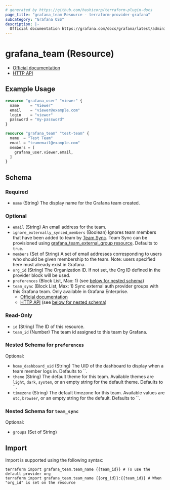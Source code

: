 ```yaml
---
# generated by https://github.com/hashicorp/terraform-plugin-docs
page_title: "grafana_team Resource - terraform-provider-grafana"
subcategory: "Grafana OSS"
description: |-
  Official documentation https://grafana.com/docs/grafana/latest/administration/team-management/HTTP API https://grafana.com/docs/grafana/latest/developers/http_api/team/
---
```


# grafana_team (Resource)

* [Official documentation](https://grafana.com/docs/grafana/latest/administration/team-management/)
* [HTTP API](https://grafana.com/docs/grafana/latest/developers/http_api/team/)

## Example Usage

```terraform
resource "grafana_user" "viewer" {
  name     = "Viewer"
  email    = "viewer@example.com"
  login    = "viewer"
  password = "my-password"
}

resource "grafana_team" "test-team" {
  name  = "Test Team"
  email = "teamemail@example.com"
  members = [
    grafana_user.viewer.email,
  ]
}
```

<!-- schema generated by tfplugindocs -->
## Schema

### Required

- `name` (String) The display name for the Grafana team created.

### Optional

- `email` (String) An email address for the team.
- `ignore_externally_synced_members` (Boolean) Ignores team members that have been added to team by [Team Sync](https://grafana.com/docs/grafana/latest/setup-grafana/configure-security/configure-team-sync/).
Team Sync can be provisioned using [grafana_team_external_group resource](https://registry.terraform.io/providers/grafana/grafana/latest/docs/resources/team_external_group).
 Defaults to `true`.
- `members` (Set of String) A set of email addresses corresponding to users who should be given membership
to the team. Note: users specified here must already exist in Grafana.
- `org_id` (String) The Organization ID. If not set, the Org ID defined in the provider block will be used.
- `preferences` (Block List, Max: 1) (see [below for nested schema](#nestedblock--preferences))
- `team_sync` (Block List, Max: 1) Sync external auth provider groups with this Grafana team. Only available in Grafana Enterprise.
	* [Official documentation](https://grafana.com/docs/grafana/latest/setup-grafana/configure-security/configure-team-sync/)
	* [HTTP API](https://grafana.com/docs/grafana/latest/developers/http_api/team_sync/) (see [below for nested schema](#nestedblock--team_sync))

### Read-Only

- `id` (String) The ID of this resource.
- `team_id` (Number) The team id assigned to this team by Grafana.

<a id="nestedblock--preferences"></a>
### Nested Schema for `preferences`

Optional:

- `home_dashboard_uid` (String) The UID of the dashboard to display when a team member logs in. Defaults to ``.
- `theme` (String) The default theme for this team. Available themes are `light`, `dark`, `system`, or an empty string for the default theme. Defaults to ``.
- `timezone` (String) The default timezone for this team. Available values are `utc`, `browser`, or an empty string for the default. Defaults to ``.


<a id="nestedblock--team_sync"></a>
### Nested Schema for `team_sync`

Optional:

- `groups` (Set of String)

## Import

Import is supported using the following syntax:

```shell
terraform import grafana_team.team_name {{team_id}} # To use the default provider org
terraform import grafana_team.team_name {{org_id}}:{{team_id}} # When "org_id" is set on the resource
```
